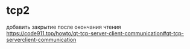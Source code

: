 # tcp2

добавить закрытие после окончания чтения 
https://code911.top/howto/qt-tcp-server-client-communication#qt-tcp-serverclient-communication
